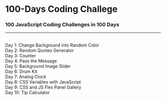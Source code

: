 # 100-Days Coding Challege
### 100 JavaScript Coding Challenges in 100 Days
---
<br/>
Day 1: Change Background into Random Color <br/>
Day 2: Random Quotes Generator <br/>
Day 3: Counter <br/>
Day 4: Pass the Message <br/>
Day 5: Background Image Slider <br/>
Day 6: Drum Kit <br/>
Day 7: Analog Clock <br/>
Day 8: CSS Variables with JavaScript <br/>
Day 9: CSS and JS Flex Panel Gallery <br/>
Day 10: Tip Calculator <br/>

